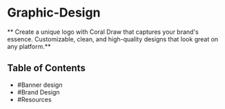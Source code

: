 # Graphic-Design
** Create a unique logo with Coral Draw that captures your brand's essence. Customizable, clean, and high-quality designs that look great on any platform.**


## Table of Contents
- #Banner design
- #Brand Design
- #Resources
